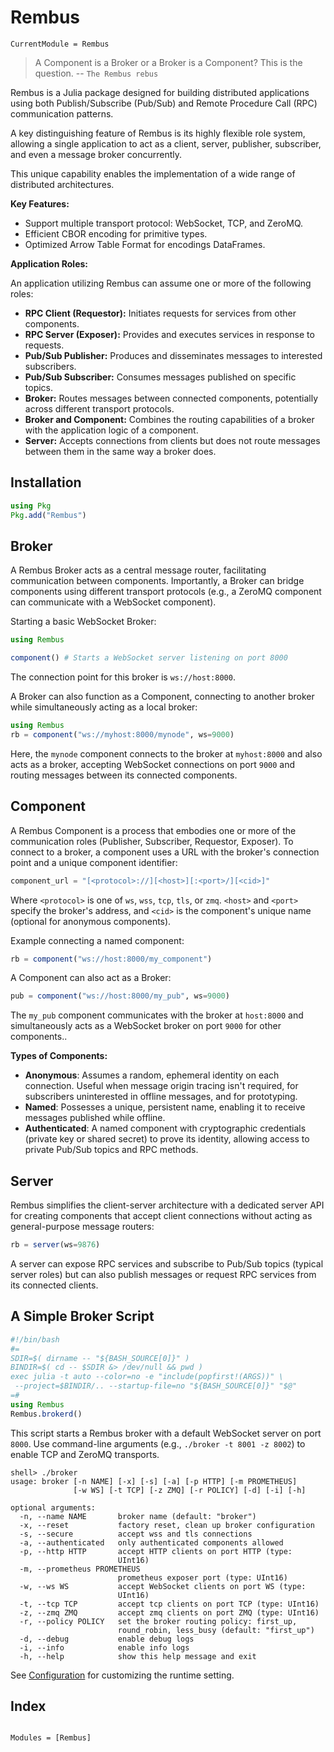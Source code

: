 # Rembus

```@meta
CurrentModule = Rembus
```

> A Component is a Broker or a Broker is a Component? This is the question.
> -- `The Rembus rebus`

Rembus is a Julia package designed for building distributed applications using
both Publish/Subscribe (Pub/Sub) and Remote Procedure Call (RPC) communication
patterns. 

A key distinguishing feature of Rembus is its highly flexible role
system, allowing a single application to act as a client, server, publisher,
subscriber, and even a message broker concurrently.

This unique capability enables the implementation of a wide range of distributed
architectures.

**Key Features:**

- Support multiple transport protocol: WebSocket, TCP, and ZeroMQ.
- Efficient CBOR encoding for primitive types.
- Optimized Arrow Table Format for encodings DataFrames.

**Application Roles:**

An application utilizing Rembus can assume one or more of the following roles:

- **RPC Client (Requestor):** Initiates requests for services from other components.
- **RPC Server (Exposer):** Provides and executes services in response to requests.
- **Pub/Sub Publisher:** Produces and disseminates messages to interested subscribers.
- **Pub/Sub Subscriber:** Consumes messages published on specific topics.
- **Broker:** Routes messages between connected components, potentially across different transport protocols.
- **Broker and Component:** Combines the routing capabilities of a broker with the application logic of a component.
- **Server:** Accepts connections from clients but does not route messages between them in the same way a broker does.

## Installation

```julia
using Pkg
Pkg.add("Rembus")
```

## Broker

A Rembus Broker acts as a central message router, facilitating communication
between components. Importantly, a Broker can bridge components using different
transport protocols (e.g., a ZeroMQ component can communicate with a WebSocket
component).

Starting a basic WebSocket Broker:

```julia
using Rembus

component() # Starts a WebSocket server listening on port 8000
```

The connection point for this broker is `ws://host:8000`.

A Broker can also function as a Component, connecting to another broker while
simultaneously acting as a local broker:

```julia
using Rembus
rb = component("ws://myhost:8000/mynode", ws=9000)
```

Here, the `mynode` component connects to the broker at `myhost:8000` and also
acts as a broker, accepting WebSocket connections on port `9000` and routing
messages between its connected components.

## Component

A Rembus Component is a process that embodies one or more of the communication
roles (Publisher, Subscriber, Requestor, Exposer). To connect to a broker, a
component uses a URL with the broker's connection point and a unique component
identifier:

```julia
component_url = "[<protocol>://][<host>][:<port>/][<cid>]"
```

Where `<protocol>` is one of `ws`, `wss`, `tcp`, `tls`, or `zmq`. `<host>` and
`<port>` specify the broker's address, and `<cid>` is the component's unique
name (optional for anonymous components).

Example connecting a named component:

```julia
rb = component("ws://host:8000/my_component")
```

A Component can also act as a Broker:

```julia
pub = component("ws://host:8000/my_pub", ws=9000)
```

The `my_pub` component communicates with the broker at `host:8000` and
simultaneously acts as a WebSocket broker on port `9000` for other components..

**Types of Components:**

- **Anonymous**: Assumes a random, ephemeral identity on each connection.
  Useful when message origin tracing isn't required, for subscribers
  uninterested in offline messages, and for prototyping.
- **Named**: Possesses a unique, persistent name, enabling it to receive messages
  published while offline.
- **Authenticated**: A named component with cryptographic credentials (private key
  or shared secret) to prove its identity, allowing access to private Pub/Sub
  topics and RPC methods.

## Server

Rembus simplifies the client-server architecture with a dedicated server API for
creating components that accept client connections without acting as
general-purpose message routers:

```julia
rb = server(ws=9876)
```

A server can expose RPC services and subscribe to Pub/Sub topics (typical server
roles) but can also publish messages or request RPC services from its connected
clients.

## A Simple Broker Script

```julia
#!/bin/bash
#=
SDIR=$( dirname -- "${BASH_SOURCE[0]}" )
BINDIR=$( cd -- $SDIR &> /dev/null && pwd )
exec julia -t auto --color=no -e "include(popfirst!(ARGS))" \
 --project=$BINDIR/.. --startup-file=no "${BASH_SOURCE[0]}" "$@"
=#
using Rembus
Rembus.brokerd()
```

This script starts a Rembus broker with a default WebSocket server on port
`8000`. Use command-line arguments (e.g., `./broker -t 8001 -z 8002`) to enable
TCP and ZeroMQ transports.

```text
shell> ./broker
usage: broker [-n NAME] [-x] [-s] [-a] [-p HTTP] [-m PROMETHEUS]
              [-w WS] [-t TCP] [-z ZMQ] [-r POLICY] [-d] [-i] [-h]

optional arguments:
  -n, --name NAME       broker name (default: "broker")
  -x, --reset           factory reset, clean up broker configuration
  -s, --secure          accept wss and tls connections
  -a, --authenticated   only authenticated components allowed
  -p, --http HTTP       accept HTTP clients on port HTTP (type:
                        UInt16)
  -m, --prometheus PROMETHEUS
                        prometheus exposer port (type: UInt16)
  -w, --ws WS           accept WebSocket clients on port WS (type:
                        UInt16)
  -t, --tcp TCP         accept tcp clients on port TCP (type: UInt16)
  -z, --zmq ZMQ         accept zmq clients on port ZMQ (type: UInt16)
  -r, --policy POLICY   set the broker routing policy: first_up,
                        round_robin, less_busy (default: "first_up")
  -d, --debug           enable debug logs
  -i, --info            enable info logs
  -h, --help            show this help message and exit
```

See [Configuration](@ref) for customizing the runtime setting.  

## Index

```@index
```

```@autodocs
Modules = [Rembus]
```
